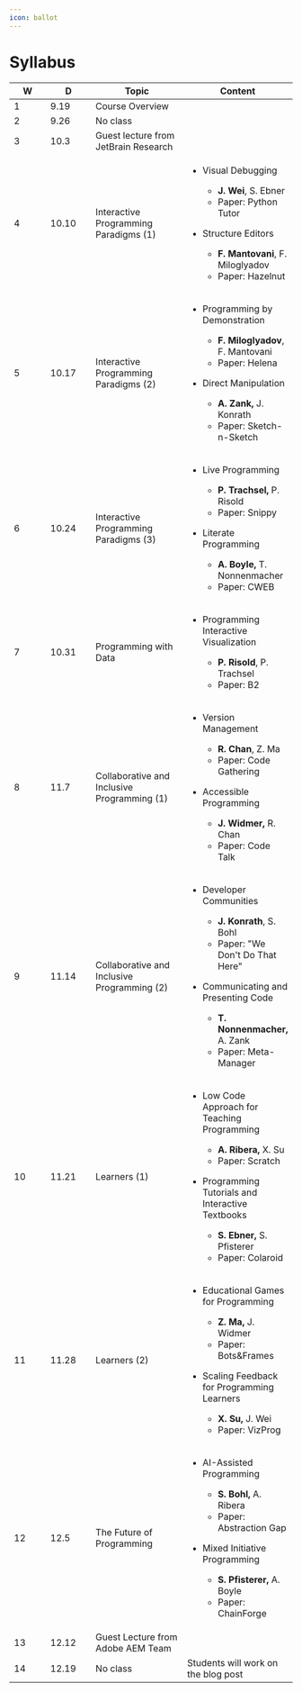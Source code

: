 ```yaml
---
icon: ballot
---
```


# Syllabus

<table><thead><tr><th width="72" data-type="number">W</th><th width="80">D</th><th width="185">Topic</th><th>Content</th></tr></thead><tbody><tr><td>1</td><td>9.19</td><td>Course Overview</td><td></td></tr><tr><td>2</td><td>9.26</td><td>No class</td><td></td></tr><tr><td>3</td><td>10.3</td><td>Guest lecture from JetBrain Research</td><td></td></tr><tr><td>4</td><td>10.10</td><td>Interactive Programming Paradigms (1)</td><td><ul><li><p>Visual Debugging</p><ul><li><strong>J. Wei</strong>, S. Ebner</li><li>Paper: Python Tutor</li></ul></li><li><p>Structure Editors</p><ul><li><strong>F. Mantovani</strong>, F. Miloglyadov</li><li>Paper: Hazelnut</li></ul></li></ul></td></tr><tr><td>5</td><td>10.17</td><td>Interactive Programming Paradigms (2)</td><td><ul><li><p>Programming by Demonstration</p><ul><li><strong>F. Miloglyadov</strong>, F. Mantovani</li><li>Paper: Helena</li></ul></li></ul><ul><li><p>Direct Manipulation</p><ul><li><strong>A. Zank,</strong> J. Konrath</li><li>Paper: Sketch-n-Sketch</li></ul></li></ul></td></tr><tr><td>6</td><td>10.24</td><td>Interactive Programming Paradigms (3)</td><td><ul><li><p>Live Programming</p><ul><li><strong>P. Trachsel,</strong> P. Risold</li><li>Paper: Snippy</li></ul></li><li><p>Literate Programming</p><ul><li><strong>A. Boyle,</strong> T. Nonnenmacher</li><li>Paper: CWEB</li></ul></li></ul></td></tr><tr><td>7</td><td>10.31</td><td>Programming with Data</td><td><ul><li><p>Programming Interactive Visualization</p><ul><li><strong>P. Risold</strong>, P. Trachsel</li><li>Paper: B2</li></ul></li></ul></td></tr><tr><td>8</td><td>11.7</td><td>Collaborative and Inclusive Programming (1)</td><td><ul><li><p>Version Management</p><ul><li><strong>R. Chan</strong>, Z. Ma</li><li>Paper: Code Gathering</li></ul></li><li><p>Accessible Programming</p><ul><li><strong>J. Widmer,</strong> R. Chan</li><li>Paper: Code Talk</li></ul></li></ul></td></tr><tr><td>9</td><td>11.14</td><td>Collaborative and Inclusive Programming (2)</td><td><ul><li><p>Developer Communities</p><ul><li><strong>J. Konrath</strong>, S. Bohl</li><li>Paper: "We Don't Do That Here"</li></ul></li><li><p>Communicating and Presenting Code</p><ul><li><strong>T. Nonnenmacher,</strong> A. Zank</li><li>Paper: Meta-Manager</li></ul></li></ul></td></tr><tr><td>10</td><td>11.21</td><td>Learners (1)</td><td><ul><li><p>Low Code Approach for Teaching Programming</p><ul><li><strong>A. Ribera,</strong> X. Su</li><li>Paper: Scratch</li></ul></li></ul><ul><li><p>Programming Tutorials and Interactive Textbooks</p><ul><li><strong>S. Ebner,</strong> S. Pfisterer</li><li>Paper: Colaroid</li></ul></li></ul></td></tr><tr><td>11</td><td>11.28</td><td>Learners (2)</td><td><ul><li><p>Educational Games for Programming</p><ul><li><strong>Z. Ma,</strong> J. Widmer</li><li>Paper: Bots&Frames</li></ul></li></ul><ul><li><p>Scaling Feedback for Programming Learners</p><ul><li><strong>X. Su,</strong> J. Wei</li><li>Paper: VizProg</li></ul></li></ul></td></tr><tr><td>12</td><td>12.5</td><td>The Future of Programming</td><td><ul><li><p>AI-Assisted Programming</p><ul><li><strong>S. Bohl,</strong> A. Ribera</li><li>Paper: Abstraction Gap</li></ul></li></ul><ul><li><p>Mixed Initiative Programming</p><ul><li><strong>S. Pfisterer,</strong> A. Boyle</li><li>Paper: ChainForge</li></ul></li></ul></td></tr><tr><td>13</td><td>12.12</td><td>Guest Lecture from Adobe AEM Team</td><td></td></tr><tr><td>14</td><td>12.19</td><td>No class</td><td>Students will work on the blog post</td></tr></tbody></table>
